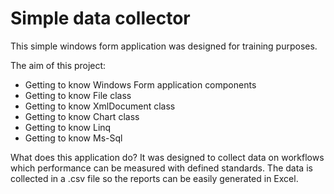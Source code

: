 # Simple data collector

This simple windows form application was designed for training purposes.

The aim of this project:
- Getting to know Windows Form application components
- Getting to know File class
- Getting to know XmlDocument class
- Getting to know Chart class
- Getting to know Linq
- Getting to know Ms-Sql

What does this application do?
It was designed to collect data on workflows which performance can be measured with defined standards.
The data is collected in a .csv file so the reports can be easily generated in Excel. 
